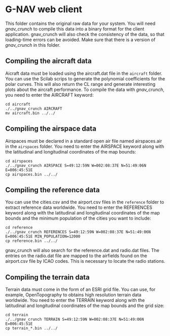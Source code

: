 # G-NAV web client
This folder contains the original raw data for your system. You will need _gnav_crunch_ to compile this data into a binary format for the client application.
gnav_crunch will also check the consistency of the data, so that loading-time errors can be avoided.
Make sure that there is a version of _gnav_crunch_ in this folder.

## Compiling the aircraft data
Aicraft data must be loaded using the aircraft.dat file in the `aircraft` folder. You can use the Scilab scrips to generate the polynomial coefficients for the polar curves. This will also return the CL range and generate interesting plots about the aircraft performance. To compile the data with _gnav_crunch_, you need to enter the AIRCRAFT keyword:

```
cd aircraft
./../gnav_crunch AIRCRAFT
mv aircraft.bin ../../
```

## Compiling the airspace data
Airspaces must be declared in a standard open air file named airspaces.air in the `airspaces` folder. You need to enter the AIRSPACE keyword along with the latitudinal and longitudinal coordinates of the map bounds:

```
cd airspaces
./../gnav_crunch AIRSPACE S=49:12:59N W=002:08:37E N=51:49:06N E=006:45:51E
cp airspaces.bin ../../
```

## Compiling the reference data
You can use the cities.csv and the airport.csv files in the `reference` folder to extract reference data worldwide. You need to enter the REFERENCES keyword along with the latitudinal and longitudinal coordinates of the map bounds and the minimum population of the cities you want to include:

```
cd reference
./../gnav_crunch REFERENCES S=49:12:59N W=002:08:37E N=51:49:06N E=006:45:51E MIN_POPULATION=12000
cp reference.bin ../../
```

gnav_crunch will also search for the reference.dat and radio.dat files. The entries on the radio.dat file are mapped to the airfields found on the airport.csv file by ICAO codes. This is necessary to locate the radio stations.

## Compiling the terrain data
Terrain data must come in the form of an ESRI grid file. You can use, for example, OpenTopography to obtains high resolution terrain data worldwide.
You need to enter the TERRAIN keyword along with the latitudinal and longitudinal coordinates of the map bounds and the grid size:

```
cd terrain
./../gnav_crunch TERRAIN S=49:12:59N W=002:08:37E N=51:49:06N E=006:45:51E
cp terrain_*.bin ../../
```
